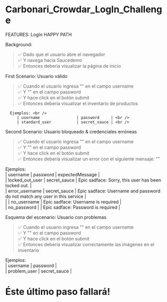 # Carbonari_Crowdar_LogIn_Challenge

FEATURES: LogIn HAPPY PATH

Background:
> ✅ Dado que el usuario abre el navegador <br />
✅ Y navega hacia Saucedemo <br />
✅ Entonces debería visualizar la página de inicio <br />

First Scenario: Usuario válido
> ✅ Cuando el usuario ingresa "<username>" en el campo username <br />
✅ Y "<password>" en el campo password <br />
✅ Y hace click en el botón submit <br />
✅ Entonces debería visualizar el inventario de productos <br />

      Ejemplos: <br />
         | username                | password     | <br />
         | standard_user           | secret_sauce | <br />

Second Scenario: Usuario bloqueado & credenciales erróneas
> ✅ Cuando el usuario ingresa "<username>" en el campo username <br />
✅ Y "<password>" en el campo password <br />
✅ Y hace click en el botón submit <br />
✅ Entonces debería visualizar un error con el siguiente mensaje: "<expectedMessage>" <br />

   Ejemplos: <br />
   | username                | password     | expectedMessage                                                           | <br />
   | locked_out_user         | secret_sauce | Epic sadface: Sorry, this user has been locked out.                       | <br />
   | error_username          | secret_sauce | Epic sadface: Username and password do not match any user in this service | <br />
   |                         | no_username  | Epic sadface: Username is required                                        | <br />
   | no_password             |              | Epic sadface: Password is required                                        | <br />
      
Esquema del escenario: Usuario con problemas
> ✅ Cuando el usuario ingresa "<username>" en el campo username <br />
✅ Y "<password>" en el campo password <br />
✅ Y hace click en el botón submit <br />
✅ Entonces debería visualizar correctamente las imágenes en el inventario <br />

   Ejemplos: <br />
   | username                | password     | <br />
   | problem_user            | secret_sauce | <br />

   # Éste último paso fallará!
